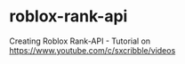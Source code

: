 # roblox-rank-api
Creating Roblox Rank-API - Tutorial on https://www.youtube.com/c/sxcribble/videos
